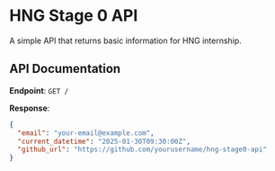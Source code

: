 # HNG Stage 0 API

A simple API that returns basic information for HNG internship.

## API Documentation

**Endpoint**: `GET /`

**Response**:

```json
{
  "email": "your-email@example.com",
  "current_datetime": "2025-01-30T09:30:00Z",
  "github_url": "https://github.com/yourusername/hng-stage0-api"
}
```
